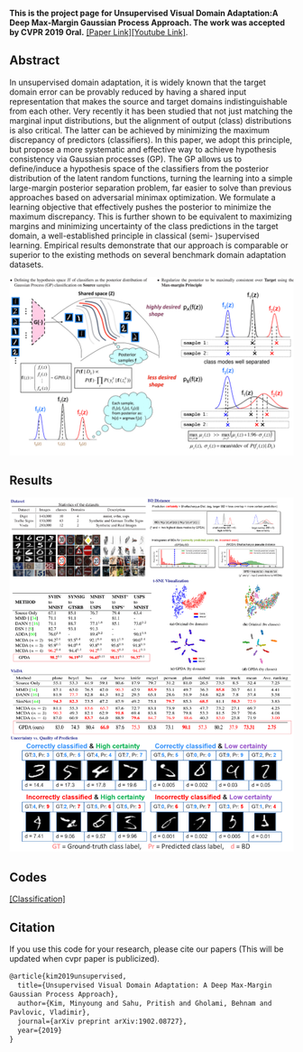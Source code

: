 **This is the project page for Unsupervised Visual Domain Adaptation:A Deep Max-Margin Gaussian Process Approach.
The work was accepted by CVPR 2019 Oral.**
[[Paper Link]](http://openaccess.thecvf.com/content_CVPR_2019/html/Kim_Unsupervised_Visual_Domain_Adaptation_A_Deep_Max-Margin_Gaussian_Process_Approach_CVPR_2019_paper.html)[[Youtube Link]](https://youtu.be/OYbiWSM0u8U).
<br>

## Abstract
In unsupervised domain adaptation, it is widely known that the target domain error can be provably reduced by having
a shared input representation that makes the source and target domains indistinguishable from each other. Very recently it
has been studied that not just matching the marginal input distributions, but the alignment of output (class) distributions is
also critical. The latter can be achieved by minimizing the maximum discrepancy of predictors (classifiers). In this paper,
we adopt this principle, but propose a more systematic and effective way to achieve hypothesis consistency via Gaussian
processes (GP). The GP allows us to define/induce a hypothesis space of the classifiers from the posterior distribution of the
latent random functions, turning the learning into a simple large-margin posterior separation problem, far easier to solve
than previous approaches based on adversarial minimax optimization. We formulate a learning objective that effectively
pushes the posterior to minimize the maximum discrepancy. This is further shown to be equivalent to maximizing margins
and minimizing uncertainty of the class predictions in the target domain, a well-established principle in classical (semi-
)supervised learning. Empirical results demonstrate that our approach is comparable or superior to the existing methods on
several benchmark domain adaptation datasets.

![Method](method.png)
<br>

## Results
![Results](results.png)
<br>

## Codes
[[Classification]](https://github.com/seqam-lab/GPDA/tree/master/src) 

## Citation
If you use this code for your research, please cite our papers (This will be updated when cvpr paper is publicized).
```
@article{kim2019unsupervised,
  title={Unsupervised Visual Domain Adaptation: A Deep Max-Margin Gaussian Process Approach},
  author={Kim, Minyoung and Sahu, Pritish and Gholami, Behnam and Pavlovic, Vladimir},
  journal={arXiv preprint arXiv:1902.08727},
  year={2019}
}
```
